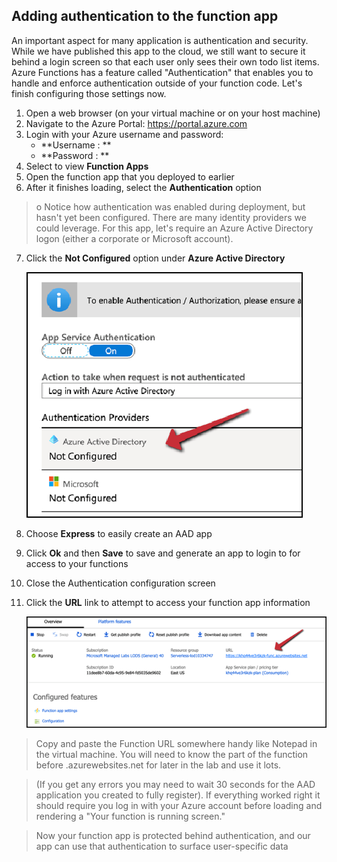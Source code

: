 ## Adding authentication to the function app

An important aspect for many application is authentication and security. While we have published this app to the cloud, we still want to secure it behind a login screen so that each user only sees their own todo list items. Azure Functions has a feature called "Authentication" that enables you to handle and enforce authentication outside of your function code. Let's finish configuring those settings now.

1.	Open a web browser (on your virtual machine or on your host machine)
2.	Navigate to the Azure Portal: https://portal.azure.com
3. 	Login with your Azure username and password:
      - **Username : <inject key="AzureAdUserEmail" /> **
      - **Password : <inject key="AzureAdUserPassword" /> **
4.	Select to view **Function Apps**
5.	Open the function app that you deployed to earlier
6.	After it finishes loading, select the **Authentication** option

>o	Notice how authentication was enabled during deployment, but hasn't yet been configured. 
There are many identity providers we could leverage. 
For this app, let's require an Azure Active Directory logon (either a corporate or Microsoft account).

7.	Click the **Not Configured** option under **Azure Active Directory**

    ![Not-Configured](images/notconfigured.png)
    
8.	Choose **Express** to easily create an AAD app
9.	Click **Ok** and then **Save** to save and generate an app to login to for access to your functions
10.	Close the Authentication configuration screen
11.	Click the **URL** link to attempt to access your function app information 

    ![Function-App](images/functionapp.png) 
    
 >Copy and paste the Function URL somewhere handy like Notepad in the virtual machine. You will need to know the part of the function before .azurewebsites.net for later in the lab and use it lots.
 
 >(If you get any errors you may need to wait 30 seconds for the AAD application you created to fully register). If everything worked right it should require you log in with your Azure account before loading and rendering a "Your function is running screen."
 
 >Now your function app is protected behind authentication, and our app can use that authentication to surface user-specific data
 
 
 
 
 
 
